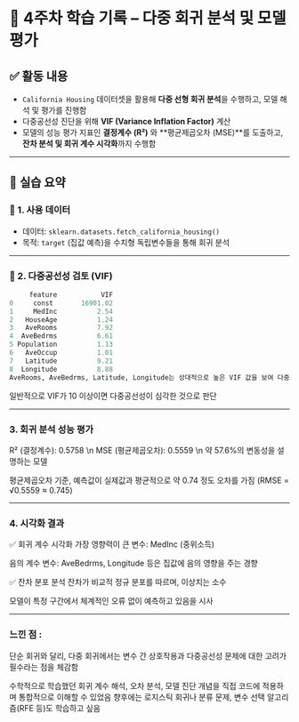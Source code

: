 # 📘 4주차 학습 기록 – 다중 회귀 분석 및 모델 평가

## ✅ 활동 내용

- `California Housing` 데이터셋을 활용해 **다중 선형 회귀 분석**을 수행하고, 모델 해석 및 평가를 진행함
- 다중공선성 진단을 위해 **VIF (Variance Inflation Factor)** 계산
- 모델의 성능 평가 지표인 **결정계수 (R²)** 와 **평균제곱오차 (MSE)**를 도출하고, **잔차 분석 및 회귀 계수 시각화**까지 수행함

---

## 📌 실습 요약

### 🔹 1. 사용 데이터
- 데이터: `sklearn.datasets.fetch_california_housing()`
- 목적: `target` (집값 예측)을 수치형 독립변수들을 통해 회귀 분석

---

### 🔹 2. 다중공선성 검토 (VIF)
```python
     feature           VIF
0     const       16901.02
1     MedInc          2.54
2   HouseAge          1.24
3   AveRooms          7.92
4  AveBedrms          6.61
5 Population          1.13
6   AveOccup          1.01
7   Latitude          9.21
8  Longitude          8.88
AveRooms, AveBedrms, Latitude, Longitude는 상대적으로 높은 VIF 값을 보여 다중공선성 주의 필요
```

일반적으로 VIF가 10 이상이면 다중공선성이 심각한 것으로 판단

---

### 3. 회귀 분석 성능 평가
R² (결정계수): 0.5758 \n
MSE (평균제곱오차): 0.5559 \n
약 57.6%의 변동성을 설명하는 모델

평균제곱오차 기준, 예측값이 실제값과 평균적으로 약 0.74 정도 오차를 가짐 (RMSE = √0.5559 ≈ 0.745)

--- 

### 4. 시각화 결과
✅ 회귀 계수 시각화
가장 영향력이 큰 변수: MedInc (중위소득)

음의 계수 변수: AveBedrms, Longitude 등은 집값에 음의 영향을 주는 경향

✅ 잔차 분포 분석
잔차가 비교적 정규 분포를 따르며, 이상치는 소수

모델이 특정 구간에서 체계적인 오류 없이 예측하고 있음을 시사

---

### 느낀 점 : 
단순 회귀와 달리, 다중 회귀에서는 변수 간 상호작용과 다중공선성 문제에 대한 고려가 필수라는 점을 체감함

수학적으로 학습했던 회귀 계수 해석, 오차 분석, 모델 진단 개념을 직접 코드에 적용하며 통합적으로 이해할 수 있었음
향후에는 로지스틱 회귀나 분류 문제, 변수 선택 알고리즘(RFE 등)도 학습하고 싶음